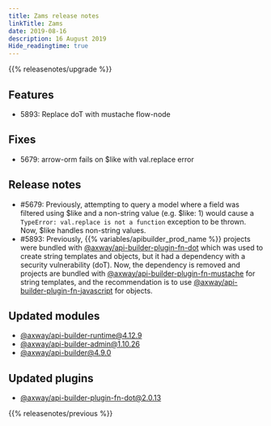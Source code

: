```yaml
---
title: Zams release notes
linkTitle: Zams
date: 2019-08-16
description: 16 August 2019
Hide_readingtime: true
---
```


{{% releasenotes/upgrade %}}

## Features

* 5893: Replace doT with mustache flow-node

## Fixes

* 5679: arrow-orm fails on $like with val.replace error

## Release notes

* #5679: Previously, attempting to query a model where a field was filtered using $like and a non-string value (e.g. $like: 1) would cause a `TypeError: val.replace is not a function` exception to be thrown. Now, $like handles non-string values.
* #5893: Previously, {{% variables/apibuilder_prod_name %}} projects were bundled with [@axway/api-builder-plugin-fn-dot](https://www.npmjs.com/package/@axway/api-builder-plugin-fn-dot) which was used to create string templates and objects, but it had a dependency with a security vulnerability (doT). Now, the dependency is removed and projects are bundled with [@axway/api-builder-plugin-fn-mustache](https://www.npmjs.com/package/@axway/api-builder-plugin-fn-mustache) for string templates, and the recommendation is to use [@axway/api-builder-plugin-fn-javascript](https://www.npmjs.com/package/@axway/api-builder-plugin-fn-javascript) for objects.

## Updated modules

* [@axway/api-builder-runtime@4.12.9](https://www.npmjs.com/package/@axway/api-builder-runtime/v/4.12.9)
* [@axway/api-builder-admin@1.10.26](https://www.npmjs.com/package/@axway/api-builder-admin/v/1.10.26)
* [@axway/api-builder@4.9.0](https://www.npmjs.com/package/@axway/api-builder/v/4.9.0)

## Updated plugins

* [@axway/api-builder-plugin-fn-dot@2.0.13](https://www.npmjs.com/package/@axway/api-builder-plugin-fn-dot/v/2.0.13)


{{% releasenotes/previous %}}

